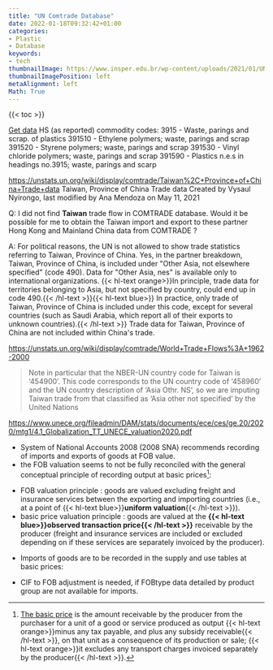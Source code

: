 ```yaml
---
title: "UN Comtrade Database"
date: 2022-01-18T09:32:42+01:00
categories:
- Plastic
- Database
keywords:
- tech
thumbnailImage: https://www.insper.edu.br/wp-content/uploads/2021/01/UN_Comtrade.png
thumbnailImagePosition: left
metaAlignment: left
Math: True
---
```

<!--more-->
{{< toc >}}

[Get data](https://comtrade.un.org/data/)
HS (as reported) commodity codes:
3915 - Waste, parings and scrap. of plastics
391510 - Ethylene polymers; waste, parings and scrap
391520 - Styrene polymers; waste, parings and scrap
391530 - Vinyl chloride polymers; waste, parings and scrap
391590 - Plastics n.e.s in headings no.3915; waste, parings and scarp

https://unstats.un.org/wiki/display/comtrade/Taiwan%2C+Province+of+China+Trade+data
Taiwan, Province of China Trade data
Created by Vysaul Nyirongo, last modified by Ana Mendoza on May 11, 2021

Q: I did not find **Taiwan** trade flow in COMTRADE database. Would it be possible for me to obtain the Taiwan import and export to these partner Hong Kong and Mainland China data from COMTRADE ?

A: For political reasons, the UN is not allowed to show trade statistics referring to Taiwan, Province of China. Yes, in the partner breakdown, Taiwan, Province of China, is included under "Other Asia, not elsewhere specified" (code 490). Data for "Other Asia, nes" is available only to international organizations. {{< hl-text orange>}}In principle, trade data for territories belonging to Asia, but not specified by country, could end up in code 490.{{< /hl-text >}}{{< hl-text blue>}} In practice, only trade of Taiwan, Province of China is included under this code, except for several countries (such as Saudi Arabia, which report all of their exports to unknown countries).{{< /hl-text >}} Trade data for Taiwan, Province of China are not included within China's trade.

https://unstats.un.org/wiki/display/comtrade/World+Trade+Flows%3A+1962-2000
> Note in particular that the NBER-UN country code for Taiwan is ‘454900’.  This code corresponds to the UN country code of  ‘458960’ and the UN country description of  ‘Asia Othr. NS’, so we are imputing Taiwan trade from that classified as ‘Asia other not specified’ by the United Nations

https://www.unece.org/fileadmin/DAM/stats/documents/ece/ces/ge.20/2020/mtg1/4.1_Globalization_TT_UNECE_valuation2020.pdf
 * System of National Accounts 2008 (2008 SNA) recommends recording of imports and exports of goods at FOB value.
 * the FOB valuation seems to not be fully reconciled with the general conceptual principle of recording output at basic prices[^ba]:
  - FOB valuation principle : goods are valued excluding freight and insurance services between the exporting and importing countries (i.e., at a point of {{< hl-text blue>}}**uniform valuation**{{< /hl-text >}}).
  - basic price valuation principle : goods are valued at the **{{< hl-text blue>}}observed transaction price{{< /hl-text >}}** receivable by the producer (freight and insurance services are included or excluded depending on if these services are separately invoiced by the producer).
* Imports of goods are to be recorded in the supply and use tables at basic prices:
 - CIF to FOB adjustment is needed, if FOBtype data detailed by product group are not available for imports.

[^ba]: [The basic price](https://stats.oecd.org/glossary/detail.asp?ID=189) is the amount receivable by the producer from the purchaser for a unit of a good or service produced as output {{< hl-text orange>}}minus any tax payable, and plus any subsidy receivable{{< /hl-text >}}, on that unit as a consequence of its production or sale; {{< hl-text orange>}}it excludes any transport charges invoiced separately by the producer{{< /hl-text >}}.
